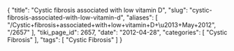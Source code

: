 {
    "title": "Cystic fibrosis associated with low vitamin D",
    "slug": "cystic-fibrosis-associated-with-low-vitamin-d",
    "aliases": [
        "/Cystic+fibrosis+associated+with+low+vitamin+D+\u2013+May+2012",
        "/2657"
    ],
    "tiki_page_id": 2657,
    "date": "2012-04-28",
    "categories": [
        "Cystic Fibrosis"
    ],
    "tags": [
        "Cystic Fibrosis"
    ]
}